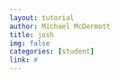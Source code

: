```yaml
---
layout: tutorial
author: Michael McDermott
title: josh
img: false
categories: [student]
link: #
---
```

